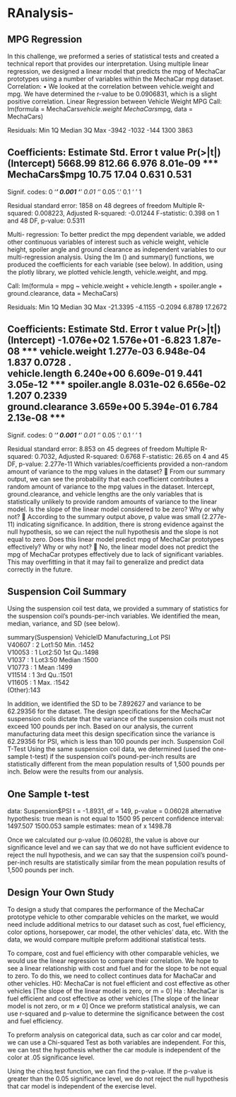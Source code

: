# RAnalysis-


## MPG Regression 
In this challenge, we preformed a series of statistical tests and created a technical report that provides our interpretation. Using multiple linear regression, we designed a linear model that predicts the mpg of MechaCar prototypes using a number of variables within the MechaCar mpg dataset.
Correlation:
•	We looked at the correlation between vehicle.weight and mpg. We have determined the r-value to be 0.0906831, which is a slight positive correlation. 
Linear Regression between Vehicle Weight MPG
Call:
lm(formula = MechaCars$vehicle.weight ~ MechaCars$mpg, data = MechaCars)

Residuals:
   Min     1Q Median     3Q    Max 
 -3942  -1032   -144   1300   3863 

Coefficients:
              Estimate Std. Error t value Pr(>|t|)    
(Intercept)    5668.99     812.66   6.976 8.01e-09 ***
 MechaCars$mpg    10.75      17.04   0.631    0.531    
 ---
Signif. codes:  0 ‘***’ 0.001 ‘**’ 0.01 ‘*’ 0.05 ‘.’ 0.1 ‘ ’ 1

Residual standard error: 1858 on 48 degrees of freedom
Multiple R-squared:  0.008223,	Adjusted R-squared:  -0.01244 
F-statistic: 0.398 on 1 and 48 DF,  p-value: 0.5311

Multi- regression:
To better predict the mpg dependent variable, we added other continuous variables of interest such as vehicle weight, vehicle height, spoiler angle and ground clearance as independent variables to our multi-regression analysis. Using the lm () and summary() functions, we produced the coefficients for each variable (see below). In addition, using the plotly library, we plotted vehicle.length, vehicle.weight, and mpg.  

Call:
lm(formula = mpg ~ vehicle.weight + vehicle.length + spoiler.angle + 
    ground.clearance, data = MechaCars)

Residuals:
     Min       1Q   Median       3Q      Max 
-21.3395  -4.1155  -0.2094   6.8789  17.2672 

Coefficients:
                   Estimate Std. Error t value Pr(>|t|)    
(Intercept)      -1.076e+02  1.576e+01  -6.823 1.87e-08 ***
vehicle.weight    1.277e-03  6.948e-04   1.837   0.0728 .  
vehicle.length    6.240e+00  6.609e-01   9.441 3.05e-12 ***
spoiler.angle     8.031e-02  6.656e-02   1.207   0.2339    
ground.clearance  3.659e+00  5.394e-01   6.784 2.13e-08 ***
---
Signif. codes:  0 ‘***’ 0.001 ‘**’ 0.01 ‘*’ 0.05 ‘.’ 0.1 ‘ ’ 1

Residual standard error: 8.853 on 45 degrees of freedom
Multiple R-squared:  0.7032,	Adjusted R-squared:  0.6768 
F-statistic: 26.65 on 4 and 45 DF,  p-value: 2.277e-11
Which variables/coefficients provided a non-random amount of variance to the mpg values in the dataset? 
	From our summary output, we can see the probability that each coefficient contributes a random amount of variance to the mpg values in the dataset. Intercept, ground.clearance, and vehicle lengths are the only variables that is statistically unlikely to provide random amounts of variance to the linear model. 
Is the slope of the linear model considered to be zero? Why or why not?
	According to the summary output above, p value was small (2.277e-11) indicating significance. In addition, there is strong evidence against the null hypothesis, so we can reject the null hypothesis and the slope is not equal to zero. 
Does this linear model predict mpg of MechaCar prototypes effectively? Why or why not?
	No, the linear model does not predict the mpg of MechaCar protypes effectively due to lack of significant variables. This may overfitting in that it may fail to generalize and predict data correctly in the future. 
## Suspension Coil Summary
Using the suspension coil test data, we provided a summary of statistics for the suspension coil’s pounds-per-inch variables. We identified the mean, median, variance, and SD (see below).

summary(Suspension)
   VehicleID   Manufacturing_Lot      PSI      
 V40607 :  2   Lot1:50           Min.   :1452  
 V10053 :  1   Lot2:50           1st Qu.:1498  
 V1037  :  1   Lot3:50           Median :1500  
 V10773 :  1                     Mean   :1499  
 V11514 :  1                     3rd Qu.:1501  
 V11605 :  1                     Max.   :1542  
 (Other):143       

In addition, we identified the SD to be 7.892627 and variance to be 62.29356 for the dataset. The design specifications for the MechaCar suspension coils dictate that the variance of the suspension coils must not exceed 100 pounds per inch. Based on our analysis, the current manufacturing data meet this design specification since the variance is 62.29356 for PSI, which is less than 100 pounds per inch.
Suspension Coil T-Test
Using the same suspension coil data, we determined (used the one-sample t-test) if the suspension coil’s pound-per-inch results are statistically different from the mean population results of 1,500 pounds per inch. Below were the results from our analysis. 

## One Sample t-test

data:  Suspension$PSI
t = -1.8931, df = 149, p-value = 0.06028
alternative hypothesis: true mean is not equal to 1500
95 percent confidence interval:
 1497.507 1500.053
sample estimates:
mean of x 
  1498.78 

Once we calculated our p-value (0.06028), the value is above our significance level and we can say that we do not have sufficient evidence to reject the null hypothesis, and we can say that the suspension coil’s pound-per-inch results are statistically similar from the mean population results of 1,500 pounds per inch.

## Design Your Own Study
To design a study that compares the performance of the MechaCar prototype vehicle to other comparable vehicles on the market, we would need include additional metrics to our dataset such as cost, fuel efficiency, color options, horsepower, car model, the other vehicles’ data,  etc. With the data, we would compare multiple preform additional statistical tests. 

To compare, cost and fuel efficiency with other comparable vehicles, we would use the linear regression to compare their correlation. We hope to see a linear relationship with cost and fuel and for the slope to be not equal to zero. To do this, we need to collect continues data for MachaCar and other vehicles. 
H0: MechaCar is not fuel efficient and cost effective as other vehicles [The slope of the linear model is zero, or m = 0]
Ha : MechaCar is fuel efficient and cost effective as other vehicles [The slope of the linear model is not zero, or m ≠ 0]
Once we preform statistical analysis, we can use r-squared and p-value to determine the significance between the cost and fuel efficiency.

To preform analysis on categorical data, such as car color and car model, we can use a Chi-squared Test as both variables are independent. For this, we can test the hypothesis whether the car module is independent of the color at .05 significance level. 

Using the chisq.test function, we can find the p-value. If the p-value is greater than the 0.05 significance level, we do not reject the null hypothesis that car model is independent of the exercise level.  

